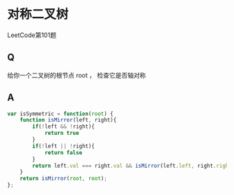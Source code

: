 # 对称二叉树
LeetCode第101题

## Q
给你一个二叉树的根节点 root ， 检查它是否轴对称

## A
```javascript
var isSymmetric = function(root) {
    function isMirror(left, right){
        if(!left && !right){
            return true
        }
        if(!left || !right){
            return false
        }
        return left.val === right.val && isMirror(left.left, right.right) && isMirror(left.right, right.left);
    }
    return isMirror(root, root);
};
```